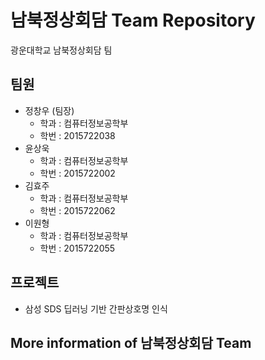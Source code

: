 # 남북정상회담 Team Repository
광운대학교 남북정상회담 팀  

## 팀원
- 정창우 (팀장)
    - 학과 : 컴퓨터정보공학부
    - 학번 : 2015722038
- 윤상욱
    - 학과 : 컴퓨터정보공학부
    - 학번 : 2015722002 
- 김효주
    - 학과 : 컴퓨터정보공학부
    - 학번 : 2015722062
- 이원형
    - 학과 : 컴퓨터정보공학부
    - 학번 : 2015722055
  
## 프로젝트
- 삼성 SDS 딥러닝 기반 간판상호명 인식

## More information of 남북정상회담 Team
